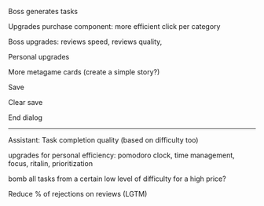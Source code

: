 Boss generates tasks

Upgrades purchase component: more efficient click per category

Boss upgrades: reviews speed, reviews quality,

Personal upgrades

More metagame cards (create a simple story?)

Save

Clear save

End dialog

---

Assistant: Task completion quality (based on difficulty too)

upgrades for personal efficiency: pomodoro clock, time management, focus, ritalin, prioritization

bomb all tasks from a certain low level of difficulty for a high price?

Reduce % of rejections on reviews (LGTM)
